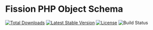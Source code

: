 # Fission PHP Object Schema

<p>
<a href="https://packagist.org/packages/sackrin/fission"><img src="https://poser.pugx.org/sackrin/fission/d/total.svg" alt="Total Downloads"></a>
<a href="https://packagist.org/packages/sackrin/fission"><img src="https://poser.pugx.org/sackrin/fission/v/stable.svg" alt="Latest Stable Version"></a>
<a href="https://packagist.org/packages/sackrin/fission"><img src="https://poser.pugx.org/sackrin/fission/license.svg" alt="License"></a>
<img src="https://circleci.com/gh/sackrin/fission.svg?style=svg" alt="Build Status">
</p>
